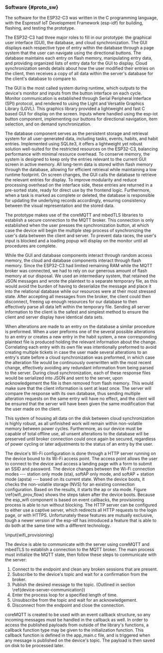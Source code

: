 ### Software {#proto_sw}
The software for the ESP32-C3 was written in the C programming language, with the Espressif IoT Development Framework (esp-idf) for building, flashing, and testing the prototype.

The ESP32-C3 had three major roles to fill in our prototype: the graphical user interface (GUI), the database, and cloud synchronization. The GUI displays each respective type of entry within the database through a page system that the user can navigate using the directional buttons. The database maintains each entry on flash memory, manipulating entry data, and providing organized lists of entry data for the GUI to display. Cloud synchronization sends details about how the user modified their entries on the client, then receives a copy of all data within the server's database for the client's database to compare to.

The GUI is the most called system during runtime, which outputs to the device's monitor and inputs from the button interface on each cycle. Monitor communication is established through Serial Peripheral Interface (SPI) protocol, and rendered to using the Light and Versatile Graphics Library (LGVL). This graphics library provided a lightweight and fast C based GUI for display on the screen. Inputs where handled using the esp-iot button component, implementing our buttons for directional navigation, item selection, and on demand synchronization.

The database component serves as the persistent storage and retrieval system for all user-generated data, including tasks, events, habits, and habit entries. Implemented using SQLite3, it offers a lightweight yet robust solution well-suited for the restricted resources on the ESP32-C3, balancing performance with minimal resource overhead. To conserve memory, the system is designed to keep only the entries relevant to the current GUI screen in active memory. All long-term data is stored within flash memory through the database, allowing for efficient retrieval while maintaining a low runtime footprint. On screen changes, the GUI calls the database to retrieve the relevant entries for display. To improve modularity and reduce processing overhead on the interface side, these entries are returned in a pre-sorted state, ready for direct use by the frontend logic. Furthermore, when a task is marked as complete or deleted, the database is responsible for updating the underlying records accordingly, ensuring consistency between the visual representation and the stored data.

The prototype makes use of the coreMQTT and mbedTLS libraries to establish a secure connection to the MQTT broker. This connection is only established when the user presses the synchronization button, at which case the device will begin the multiple step process of synchronizing the user's data between the client and server. To prevent data races, the user's input is blocked and a loading popup will display on the monitor until all procedures are complete.

While the GUI and database components interact through random access memory, the cloud and database components interact through flash memory. Since the ESP32-C3 had limited remaining RAM while the MQTT broker was connected, we had to rely on our generous amount of flash memory at our disposal. We used an intermediary system, that retained the JSON messages and wrote the plaintext to a separate temporary file, as this would avoid the burden of having to deserialize the message and place it into the relational database while our resources were at their most stressed state. After accepting all messages from the broker, the client could then disconnect, freeing up enough resources for our database to then effectively parse all data left within the temporary file. Sending all server information to the client is the safest and simplest method to ensure the client and server display have identical data sets.

When alterations are made to an entry on the database a similar procedure is preformed. When a user preforms one of the several possible alterations to an entry or creates a new entry in the habit system, a new corresponding plaintext file is produced holding the relevant information about the change. Correlating each entry with its own file was intentionally preformed to avoid creating multiple tickets in case the user made several alterations to an entry's state before a cloud synchronization was preformed, in which case the alteration file would be continuously overwritten with the most recent change, effectively avoiding any redundant information from being parsed to the server. During cloud synchronization, each of these response files would be serialized into JSON and sent to the server, upon acknowledgement the file is then removed from flash memory. This would make sure that the client information is sent at least once. The server will compare the response with its own database, thus sending multiple alteration requests on the same entry will have no effect, and the client will be ensured that the server will have been given the same modification that the user made on the client.

This system of housing all data on the disk between cloud synchronization is highly robust, as all unfinished work will remain within non-volatile memory between power cycles. Furthermore, as our device must be capable of total offline use, all unsent alterations to the database will be preserved until broker connection could once again be secured, regardless of power cycling or later adjustments to the status of an entry by the user.

The device's Wi-Fi configuration is done through a HTTP server running on the device bound to its Wi-Fi access point.
The access point allows the user to connect to the device and access a landing page with a form to submit an SSID and password.
The device changes between the Wi-Fi connection modes
--- station only mode (sta), softAP only mode, and softAP + station mode (apsta) ---
based on its current state.
When the device boots, it checks the non-volatile storage (NVS) for an existing connection configuration.
Based on the results, it starts the ap or sta mode.
Figure \ref{wifi_prov_flow} shows the steps taken after the device boots.
Because the esp_wifi component is based on event callbacks, the provisioning process is able to run without blocking.
The HTTP server can be configured to either use a captive server, which redirects all HTTP requests to the login page, or with HTTPS.
Unfortunately these features are mutually exclusive,
tough a newer version of the esp-idf has introduced a feature that is able to do both at the same time with a different technology.

\input{wifi_provisioning}

The device is able to communicate with the server using coreMQTT and mbedTLS to establish a connection to the MQTT broker.
The main process must initialize the MQTT state, then follow these steps to communicate with the server:

1. Connect to the endpoint and clean any broken sessions that are present.
2. Subscribe to the device's topic and wait for a confirmation from the broker.
3. Publish the desired message to the topic. (Outlined in section \ref{device-server-communication})
4. Enter the process loop for a specified length of time.
5. Unsubscribe from the topic and wait for an acknowledgement.
6. Disconnect from the endpoint and close the connection.

coreMQTT is created to be used with an event callback structure, so any incoming messages must be handled in the callback as well.
In order to access the published payloads from outside of the library's functions,
a callback function type may be given to the initialization function.
This callback function is defined in the app_main.c file, and is triggered when any message is published on the device's topic.
The payload is then saved on disk to be processed later.
